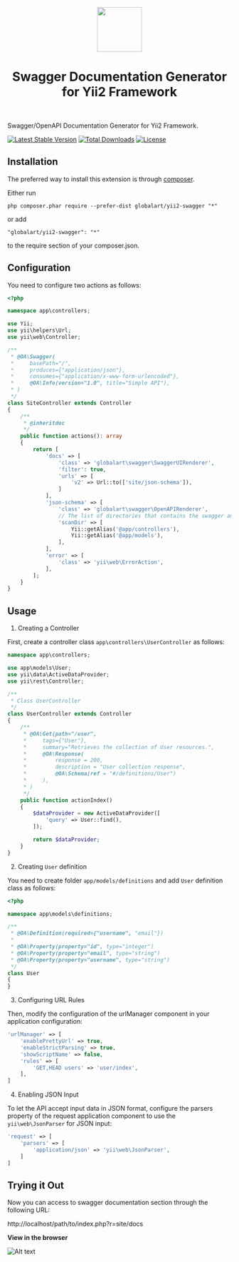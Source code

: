 <p align="center">
    <a href="https://github.com/yiisoft" target="_blank">
        <img src="https://avatars0.githubusercontent.com/u/993323" height="100px">
    </a>
    <h1 align="center">Swagger Documentation Generator for Yii2 Framework</h1>
    <br>
</p>

Swagger/OpenAPI Documentation Generator for Yii2 Framework.

[![Latest Stable Version](https://poser.pugx.org/globalart/yii2-swagger/v/stable)](https://packagist.org/packages/globalart/yii2-swagger)
[![Total Downloads](https://poser.pugx.org/globalart/yii2-swagger/downloads)](https://packagist.org/packages/globalart/yii2-swagger)
[![License](https://poser.pugx.org/globalart/yii2-swagger/license)](https://packagist.org/packages/globalart/yii2-swagger)

Installation
------------

The preferred way to install this extension is through [composer](http://getcomposer.org/download/).

Either run

```
php composer.phar require --prefer-dist globalart/yii2-swagger "*"
```

or add

```
"globalart/yii2-swagger": "*"
```

to the require section of your composer.json.

Configuration
-------------
You need to configure two actions as follows:

```php
<?php

namespace app\controllers;

use Yii;
use yii\helpers\Url;
use yii\web\Controller;

/**
 * @OA\Swagger(
 *     basePath="/",
 *     produces={"application/json"},
 *     consumes={"application/x-www-form-urlencoded"},
 *     @OA\Info(version="1.0", title="Simple API"),
 * )
 */
class SiteController extends Controller
{
    /**
     * @inheritdoc
     */
    public function actions(): array
    {
        return [
            'docs' => [
                'class' => 'globalart\swagger\SwaggerUIRenderer',
                'filter': true,
                'urls' => [
                    'v2' => Url::to(['site/json-schema']),
                ]
            ],
            'json-schema' => [
                'class' => 'globalart\swagger\OpenAPIRenderer',
                // Тhe list of directories that contains the swagger annotations.
                'scanDir' => [
                    Yii::getAlias('@app/controllers'),
                    Yii::getAlias('@app/models'),
                ],
            ],
            'error' => [
                'class' => 'yii\web\ErrorAction',
            ],
        ];
    }
}
```

Usage
-------------
1) Creating a Controller

First, create a controller class `app\controllers\UserController` as follows:

```php
namespace app\controllers;

use app\models\User;
use yii\data\ActiveDataProvider;
use yii\rest\Controller;

/**
 * Class UserController
 */
class UserController extends Controller
{
    /**
     * @OA\Get(path="/user",
     *     tags={"User"},
     *     summary="Retrieves the collection of User resources.",
     *     @OA\Response(
     *         response = 200,
     *         description = "User collection response",
     *         @OA\Schema(ref = "#/definitions/User")
     *     ),
     * )
     */
    public function actionIndex()
    {
        $dataProvider = new ActiveDataProvider([
            'query' => User::find(),
        ]);

        return $dataProvider;
    }
}
```

2) Creating `User` definition

You need to create folder `app/models/definitions` and add `User` definition class as follows:

```php
<?php

namespace app\models\definitions;

/**
 * @OA\Definition(required={"username", "email"})
 *
 * @OA\Property(property="id", type="integer")
 * @OA\Property(property="email", type="string")
 * @OA\Property(property="username", type="string")
 */
class User
{
}
```

3) Configuring URL Rules

Then, modify the configuration of the urlManager component in your application configuration:
```php
'urlManager' => [
    'enablePrettyUrl' => true,
    'enableStrictParsing' => true,
    'showScriptName' => false,
    'rules' => [
        'GET,HEAD users' => 'user/index',
    ],
]
```

4) Enabling JSON Input

To let the API accept input data in JSON format, configure the parsers property of the request application component to use the `yii\web\JsonParser` for JSON input:
```php
'request' => [
    'parsers' => [
        'application/json' => 'yii\web\JsonParser',
    ]
]
```

Trying it Out
-------------

Now you can access to swagger documentation section through the following URL:

http://localhost/path/to/index.php?r=site/docs

**View in the browser**

![Alt text](https://res.cloudinary.com/datx7csue/image/upload/v1680331848/SWAGGER_UI_onozjx.png "Swagger Documentation")
